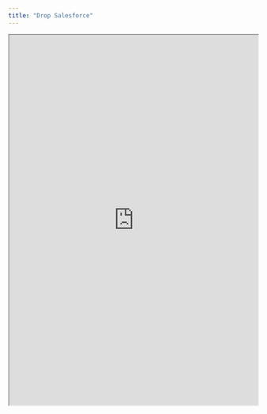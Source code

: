 ```yaml
---
title: "Drop Salesforce"
---
```



<iframe height="750" width="100%" src="https://ewelton.github.io/ktest/wiki.html#Drop%20Salesforce"></iframe>
